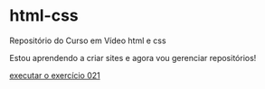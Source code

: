 # html-css
 Repositório do Curso em Vídeo html e css

Estou aprendendo a criar sites e agora vou gerenciar repositórios!

<a href="https://santosvi1.github.io/html-css/exercicios/ex021/desafio.html">executar o exercício 021</a>